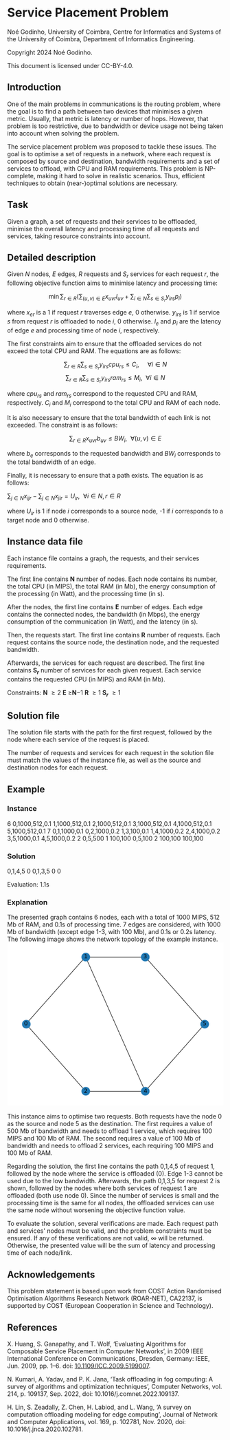 <!--
SPDX-FileCopyrightText: 2024 Noé Godinho <noe@dei.uc.pt>

SPDX-License-Identifier: CC-BY-4.0
-->

# Service Placement Problem

Noé Godinho, University of Coimbra, Centre for Informatics and Systems of the University of Coimbra, Department of Informatics Engineering.

Copyright 2024 Noé Godinho.

This document is licensed under CC-BY-4.0.

## Introduction

One of the main problems in communications is the routing problem, where the goal is to find a path between two devices that minimises a given metric. Usually, that metric is latency or number of hops. However, that problem is too restrictive, due to bandwidth or device usage not being taken into account when solving the problem.

The service placement problem was proposed to tackle these issues. The goal is to optimise a set of requests in a network, where each request is composed by source and destination, bandwidth requirements and a set of services to offload, with CPU and RAM requirements. This problem is NP-complete, making it hard to solve in realistic scenarios. Thus, efficient techniques to obtain (near-)optimal solutions are necessary. 

## Task

Given a graph, a set of requests and their services to be offloaded, minimise the overall latency and processing time of all requests and services, taking resource constraints into account.

## Detailed description

Given $N$ nodes, $E$ edges, $R$ requests and $S_r$ services for each request $r$, the following objective function aims to minimise latency and processing time:

$$\min \sum_{r \in R} \left(\sum_{(u,v) \in E} x_{uvr}l_{uv} + \sum_{i \in N} \sum_{s \in S_r} y_{irs}p_i \right)$$

where $x_{er}$ is a 1 if request $r$ traverses edge $e$, 0 otherwise. $y_{irs}$ is 1 if service $s$ from request $r$ is offloaded to node $i$, 0 otherwise. $l_e$ and $p_i$ are the latency of edge $e$ and processing time of node $i$, respectively.

The first constraints aim to ensure that the offloaded services do not exceed the total CPU and RAM. The equations are as follows:

$$\sum_{r \in R} \sum_{s \in S_r} y_{irs} cpu_{rs} \leq C_i, ~~~~~\forall i \in N$$
$$\sum_{r \in R} \sum_{s \in S_r} y_{irs} ram_{rs} \leq M_i, ~~\forall i \in N$$

where $cpu_{rs}$ and $ram_{rs}$ correspond to the requested CPU and RAM, respectively. $C_i$ and $M_i$ correspond to the total CPU and RAM of each node.

It is also necessary to ensure that the total bandwidth of each link is not exceeded. The constraint is as follows:

$$\sum_{r \in R} x_{uvr} b_{uv} \leq BW_i, ~~\forall (u,v) \in E$$

where $b_e$ corresponds to the requested bandwidth and $BW_i$ corresponds to the total bandwidth of an edge.

Finally, it is necessary to ensure that a path exists. The equation is as follows:

$\sum_{j \in N} x_{ijr} - \sum_{j \in N} x_{jir} = U_{ir}, ~~\forall i \in N, r \in R$

where $U_{ir}$ is 1 if node $i$ corresponds to a source node, -1 if $i$ corresponds to a target node and 0 otherwise.

## Instance data file

Each instance file contains a graph, the requests, and their services requirements.

The first line contains **N** number of nodes.
Each node contains its number, the total CPU (in MIPS), the total RAM (in Mb), the energy consumption of the processing (in Watt), and the processing time (in s).

After the nodes, the first line contains **E** number of edges.
Each edge contains the connected nodes, the bandwidth (in Mbps), the energy consumption of the communication (in Watt), and the latency (in s).

Then, the requests start.
The first line contains **R** number of requests.
Each request contains the source node, the destination node, and the requested bandwidth.

Afterwards, the services for each request are described.
The first line contains **S$_r$** number of services for each given request.
Each service contains the requested CPU (in MIPS) and RAM (in Mb).

Constraints:
**N** $\geq 2$
**E** $\geq$**N**$-1$
**R** $\geq 1$
**S$_r$** $\geq 1$

## Solution file

The solution file starts with the path for the first request, followed by the node where each service of the request is placed.

The number of requests and services for each request in the solution file must match the values of the instance file, as well as the source and destination nodes for each request.

## Example

### Instance

6
0,1000,512,0.1
1,1000,512,0.1
2,1000,512,0.1
3,1000,512,0.1
4,1000,512,0.1
5,1000,512,0.1
7
0,1,1000,0.1
0,2,1000,0.2
1,3,100,0.1
1,4,1000,0.2
2,4,1000,0.2
3,5,1000,0.1
4,5,1000,0.2
2
0,5,500
1
100,100
0,5,100
2
100,100
100,100

### Solution

0,1,4,5
0
0,1,3,5
0
0

Evaluation: 1.1s

### Explanation

The presented graph contains 6 nodes, each with a total of 1000 MIPS, 512 Mb of RAM, and 0.1s of processing time.
7 edges are considered, with 1000 Mb of bandwidth (except edge 1-3, with 100 Mb), and 0.1s or 0.2s latency.
The following image shows the network topology of the example instance. ![Example graph instance](images/base_graph.png)

This instance aims to optimise two requests. Both requests have the node 0 as the source and node 5 as the destination. 
The first requires a value of 500 Mb of bandwidth and needs to offload 1 service, which requires 100 MIPS and 100 Mb of RAM.
The second requires a value of 100 Mb of bandwidth and needs to offload 2 services, each requiring 100 MIPS and 100 Mb of RAM.

Regarding the solution, the first line contains the path 0,1,4,5 of request 1, followed by the node where the service is offloaded (0). Edge 1-3 cannot be used due to the low bandwidth.
Afterwards, the path 0,1,3,5 for request 2 is shown, followed by the nodes where both services of request 1 are offloaded (both use node 0).
Since the number of services is small and the processing time is the same for all nodes, the offloaded services can use the same node without worsening the objective function value.

To evaluate the solution, several verifications are made. Each request path and services' nodes must be valid, and the problem constraints must be ensured. If any of these verifications are not valid, $\infty$ will be returned. Otherwise, the presented value will be the sum of latency and processing time of each node/link. 

## Acknowledgements

This problem statement is based upon work from COST Action Randomised Optimisation Algorithms Research Network (ROAR-NET), CA22137, is supported by COST (European Cooperation in Science and Technology).

## References

X. Huang, S. Ganapathy, and T. Wolf, ‘Evaluating Algorithms for Composable Service Placement in Computer Networks’, in 2009 IEEE International Conference on Communications, Dresden, Germany: IEEE, Jun. 2009, pp. 1–6. doi: [10.1109/ICC.2009.5199007](https://doi.org/10.1109/ICC.2009.5199007).

N. Kumari, A. Yadav, and P. K. Jana, ‘Task offloading in fog computing: A survey of algorithms and optimization techniques’, Computer Networks, vol. 214, p. 109137, Sep. 2022, doi: 10.1016/j.comnet.2022.109137.

H. Lin, S. Zeadally, Z. Chen, H. Labiod, and L. Wang, ‘A survey on computation offloading modeling for edge computing’, Journal of Network and Computer Applications, vol. 169, p. 102781, Nov. 2020, doi: 10.1016/j.jnca.2020.102781.
